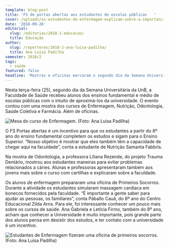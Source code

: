 ```yaml
---
template: blog-post
title: 'FS de portas abertas aos estudantes de escolas públicas   '
cover: /uploads/as-estudantes-de-enfermagem-explicam-sobre-a-importancia-do-curso.jpg
date: '2018-09-26'
editorial:
  slug: /editorias/2018-1-educacao/
  title: Educação
author:
  slug: /reporteres/2018-2-ana-luisa-padilha/
  title: Ana Luisa Padilha
semester: 2018/2
tags:
  - saúde
featured: false
headline: 'Mostras e oficinas marcaram o segundo dia da Semana Universitária '
---
```

Nesta terça-feira (25), segundo dia da Semana Universitária da UnB, a Faculdade de Saúde recebeu alunos dos ensinos fundamental e médio de escolas públicas com o intuito de aproximá-los da universidade. O evento contou com uma mostra dos cursos de Enfermagem, Nutrição, Odontologia, Saúde Coletiva e Farmácia. Além de oficinas. 

![Mesa do curso de Enfermagem. (Foto: Ana Luisa Padilha)](/uploads/mesa-do-curso-de-enfermagem.jpg)

O FS Portas abertas é um incentivo para que os estudantes a partir do 8º ano do ensino fundamental completem os estudos e sigam para o Ensino Superior. “Nosso objetivo é mostrar que eles também têm a capacidade de chegar aqui na faculdade”, conta a estudante de Nutrição Samanta Fabbris.

Na mostra de Odontologia, a professora Liliana Rezende, do projeto Trauma Dentário, mostrou aos estudantes maneiras para evitar problemas relacionados a cáries. Alunas e professoras apresentaram também aos jovens mais sobre o curso com cartilhas e explicaram sobre a faculdade.

Os alunos de enfermagem prepararam uma oficina de Primeiros Socorros. Durante a atividade os estudantes simularam massagem cardíaca em bonecos fornecidos pela faculdade. “É importante a gente saber para ajudar as pessoas, os familiares”, conta Páballo Cauã, do 8º ano do Centro Educacional Zilda Arns. Para ele, foi interessante conhecer um pouco mais sobre os cursos de saúde. Ana Gabriela e Letícia Firmo, também do 8º ano, acham que conhecer a Universidade é muito importante, pois grande parte dos alunos pensa em desistir dos estudos, e ter contato com a universidade é um incentivo.

![Estudantes de Enfermagem fizeram uma oficina de primeiros socorros. (Foto: Ana Luisa Padilha)](/uploads/estudantes-de-enfermagem-fizeram-uma-oficina-de-primeiros-socorros.jpg)
